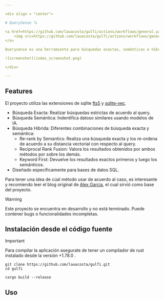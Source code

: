 ```yaml
---

<div align = "center">

# QuerySense 🔍

<a href=https://github.com/lauacosta/gulfi/actions/workflows/general.yaml>
    <img src=https://github.com/lauacosta/gulfi/actions/workflows/general.yaml/badge.svg>
</a>

Querysense es una herramienta para búsquedas exactas, semánticas e híbridas sobre datos en una base de datos SQLite.

![screenshot](index_screenshot.png)

</div>

---
```


<!-- ## Acerca de -->
<!-- Herramienta interna de [TNEA - Red Social Profesional del Nordeste Argentino](https://tnea.ar/) para búsquedas híbridas sobre datos. -->

## Features
El proyecto utiliza las extensiones de sqlite [fts5](https://sqlite.org/fts5.html) y [sqlite-vec](https://github.com/asg017/sqlite-vec).

- Búsqueda Exacta: Realizar búsquedas estrictas de acuerdo al query.
- Búsqueda Semántica: Indentifica datoso similares usando modelos de IA.
- Búsqueda Híbrida: Diferentes combinaciones de búsqueda exacta y semántica:
    - Re-rank by Semantics: Realiza una búsqueda exacta y los re-ordena de acuerdo a su distancia vectorial con respecto al query.
    - Reciprocal Rank Fusion: Valora los resultados obtenidos por ambos métodos por sobre los demás.
    - Keyword First: Devuelve los resultados exactos primeros y luego los semánticos.
- Diseñado específicamente para bases de datos SQL.

Para tener una idea de cúal método usar de acuerdo al caso, es interesante y recomiendo leer el blog original de [Alex Garcia](https://alexgarcia.xyz/blog/2024/sqlite-vec-hybrid-search/index.html#which-should-i-choose), el cual sirvió como base del proyecto.

> [!WARNING]
> Este proyecto se encuentra en desarrollo y no está terminado. Puede contener bugs o funcionalidades incompletas.

## Instalación desde el código fuente
> [!IMPORTANT]
> Para compilar la aplicación asegurate de tener un compilador de rust instalado desde la versión +1.78.0 .

```
git clone https://github.com/lauacosta/gulfi.git
cd gulfi

cargo build --release
```

## Uso



